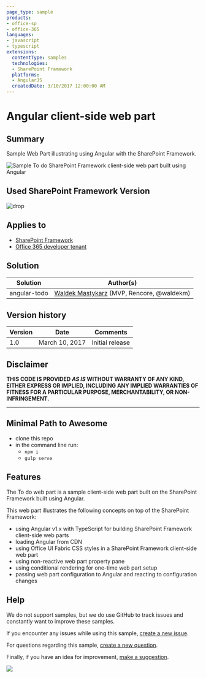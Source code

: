 ```yaml
---
page_type: sample
products:
- office-sp
- office-365
languages:
- javascript
- typescript
extensions:
  contentType: samples
  technologies:
  - SharePoint Framework
  platforms:
  - AngularJS
  createdDate: 3/10/2017 12:00:00 AM
---
```

# Angular client-side web part

## Summary

Sample Web Part illustrating using Angular with the SharePoint Framework.

![Sample To do SharePoint Framework client-side web part built using Angular](./assets/preview.png)

## Used SharePoint Framework Version 

![drop](https://img.shields.io/badge/drop-GA-green.svg)

## Applies to

* [SharePoint Framework](https://docs.microsoft.com/sharepoint/dev/spfx/sharepoint-framework-overview)
* [Office 365 developer tenant](https://docs.microsoft.com/sharepoint/dev/spfx/set-up-your-developer-tenant)

## Solution

Solution|Author(s)
--------|---------
angular-todo|[Waldek Mastykarz](https://github.com/waldekmastykarz) (MVP, Rencore, @waldekm)

## Version history

Version|Date|Comments
-------|----|--------
1.0|March 10, 2017|Initial release

## Disclaimer

**THIS CODE IS PROVIDED *AS IS* WITHOUT WARRANTY OF ANY KIND, EITHER EXPRESS OR IMPLIED, INCLUDING ANY IMPLIED WARRANTIES OF FITNESS FOR A PARTICULAR PURPOSE, MERCHANTABILITY, OR NON-INFRINGEMENT.**

---

## Minimal Path to Awesome

* clone this repo
* in the command line run:
  * `npm i`
  * `gulp serve`

## Features

The To do web part is a sample client-side web part built on the SharePoint Framework built using Angular.

This web part illustrates the following concepts on top of the SharePoint Framework:

* using Angular v1.x with TypeScript for building SharePoint Framework client-side web parts
* loading Angular from CDN
* using Office UI Fabric CSS styles in a SharePoint Framework client-side web part
* using non-reactive web part property pane
* using conditional rendering for one-time web part setup
* passing web part configuration to Angular and reacting to configuration changes

## Help

We do not support samples, but we do use GitHub to track issues and constantly want to improve these samples.

If you encounter any issues while using this sample, [create a new issue](https://github.com/pnp/sp-dev-fx-webparts/issues/new?assignees=&labels=Needs%3A+Triage+%3Amag%3A%2Ctype%3Abug-suspected&template=bug-report.yml&sample=angular-todo&authors=@waldekmastykarz&title=angular-todo%20-%20).

For questions regarding this sample, [create a new question](https://github.com/pnp/sp-dev-fx-webparts/issues/new?assignees=&labels=Needs%3A+Triage+%3Amag%3A%2Ctype%3Abug-suspected&template=question.yml&sample=angular-todo&authors=@waldekmastykarz&title=angular-todo%20-%20).

Finally, if you have an idea for improvement, [make a suggestion](https://github.com/pnp/sp-dev-fx-webparts/issues/new?assignees=&labels=Needs%3A+Triage+%3Amag%3A%2Ctype%3Abug-suspected&template=suggestion.yml&sample=angular-todo&authors=@waldekmastykarz&title=angular-todo%20-%20).

<img src="https://telemetry.sharepointpnp.com/sp-dev-fx-webparts/samples/angular-todo" />
